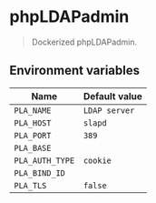 # phpLDAPadmin

> Dockerized phpLDAPadmin.

## Environment variables

Name | Default value
--- | ---
`PLA_NAME` | `LDAP server`
`PLA_HOST` | `slapd`
`PLA_PORT` | `389`
`PLA_BASE` |
`PLA_AUTH_TYPE` | `cookie`
`PLA_BIND_ID` |
`PLA_TLS` | `false`
